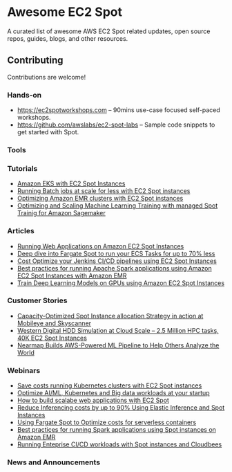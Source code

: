 # Awesome EC2 Spot
A curated list of awesome AWS EC2 Spot related updates, open source repos, guides, blogs, and other resources.


## Contributing

Contributions are welcome!

### Hands-on
* https://ec2spotworkshops.com – 90mins use-case focused self-paced workshops.
* https://github.com/awslabs/ec2-spot-labs – Sample code snippets to get started with Spot.

### Tools

### Tutorials 

* [Amazon EKS with EC2 Spot Instances](https://aws.amazon.com/getting-started/hands-on/amazon-eks-with-spot-instances/)
* [Running Batch jobs at scale for less with EC2 Spot instances](https://aws.amazon.com/getting-started/hands-on/run-batch-jobs-at-scale-with-ec2-spot/)
* [Optimizing Amazon EMR clusters with EC2 Spot instances](https://aws.amazon.com/getting-started/hands-on/optimize-amazon-emr-clusters-with-ec2-spot/)
* [Optimizing and Scaling Machine Learning Training  with managed Spot Trainig for Amazon Sagemaker](https://aws.amazon.com/getting-started/hands-on/managed-spot-training-sagemaker/)

### Articles

* [Running Web Applications on Amazon EC2 Spot Instances](https://aws.amazon.com/blogs/compute/running-web-applications-on-amazon-ec2-spot-instances/)
* [Deep dive into Fargate Spot to run your ECS Tasks for up to 70% less](https://aws.amazon.com/blogs/compute/deep-dive-into-fargate-spot-to-run-your-ecs-tasks-for-up-to-70-less/)
* [Cost Optimize your Jenkins CI/CD pipelines using EC2 Spot Instances](https://aws.amazon.com/blogs/compute/cost-optimize-your-jenkins-ci-cd-pipelines-using-ec2-spot-instances/)
* [Best practices for running Apache Spark applications using Amazon EC2 Spot Instances with Amazon EMR](https://aws.amazon.com/blogs/big-data/best-practices-for-running-apache-spark-applications-using-amazon-ec2-spot-instances-with-amazon-emr/)
* [Train Deep Learning Models on GPUs using Amazon EC2 Spot Instances](https://aws.amazon.com/blogs/machine-learning/train-deep-learning-models-on-gpus-using-amazon-ec2-spot-instances/)


### Customer Stories

* [Capacity-Optimized Spot Instance allocation Strategy in action at Mobileye and Skyscanner](https://aws.amazon.com/blogs/aws/capacity-optimized-spot-instance-allocation-in-action-at-mobileye-and-skyscanner/)
* [Western Digital HDD Simulation at Cloud Scale – 2.5 Million HPC tasks, 40K EC2 Spot Instances](https://aws.amazon.com/blogs/aws/western-digital-hdd-simulation-at-cloud-scale-2-5-million-hpc-tasks-40k-ec2-spot-instances/)
* [Nearmap Builds AWS-Powered ML Pipeline to Help Others Analyze the World](https://aws.amazon.com/solutions/case-studies/nearmap-spot/)


### Webinars

* [Save costs running Kubernetes clusters with EC2 Spot instances](https://pages.awscloud.com/Save-Costs-Running-Kubernetes-Clusters-with-EC2-Spot-Instances_2020_0401-CMP_OD.html?&trk=ep_card-el_a131L0000084iG2QAI&trkCampaign=NA-FY20-AWS-DIGMKT-WEBINAR-SERIES-April_2020_0401-CMP&sc_channel=el&sc_campaign=pac_2018-2019_exlinks_ondemand_OTT_evergreen&sc_outcome=Product_Adoption_Campaigns&sc_geo=NAMER&sc_country=mult)
* [Optimize AI/ML, Kubernetes and Big data workloads at your startup](https://pages.awscloud.com/Optimize-AI-ML-Kubernetes-and-Big-Data-Workloads-at-Your-Startup_2020_0009-CMP_OD.html?&trk=ep_card-el_a134p000006BsCyAAK&trkCampaign=OnDemand_2020_0009-CMP&sc_channel=el&sc_campaign=pac_2018-2020_exlinks_ondemand_OTT_evergreen&sc_outcome=Product_Adoption_Campaigns&sc_geo=NAMER&sc_country=mult)
* [How to build scalabe web applications with EC2 Spot](https://pages.awscloud.com/How-to-Build-Scalable-Web-Based-Applications-for-Less-with-Amazon-EC2-Spot-Instances_2020_0327-CMP_OD.html?&trk=ep_card-el_a131L0000084iGQQAY&trkCampaign=NA-FY20-AWS-DIGMKT-WEBINAR-SERIES-March_2020_0327-CMP&sc_channel=el&sc_campaign=pac_2018-2019_exlinks_ondemand_OTT_evergreen&sc_outcome=Product_Adoption_Campaigns&sc_geo=NAMER&sc_country=mult)
* [Reduce Inferencing costs by up to 90% Using Elastic Inference and Spot Instances](https://pages.awscloud.com/Reduce-Inferencing-Cost-by-Up-to-90-Percent-Using-Amazon-Elastic-Inference-and-Amazon-EC2-Spot-Instances_2020_0002-CMP_OD.html?&trk=ep_card-el_a131L0000083Ub9QAE&trkCampaign=NA-FY20-AWS-DIGMKT-WEBINAR-SERIES-OnDemand_2020_0002-CMP&sc_channel=el&sc_campaign=pac_2018-2019_exlinks_ondemand_OTT_evergreen&sc_outcome=Product_Adoption_Campaigns&sc_geo=NAMER&sc_country=mult)
* [Using Fargate Spot to Optimize costs for serverless containers](https://pages.awscloud.com/Using-Fargate-Spot-to-Optimize-Costs-for-Serverless-Containers_2019_1203-CON_OD.html?&trk=ep_card-el_a131L0000058gpwQAA&trkCampaign=NA-FY19-AWS-DIGMKT-WEBINAR-SERIES-December_2019_1203-CON&sc_channel=el&sc_campaign=pac_2018-2019_exlinks_ondemand_OTT_evergreen&sc_outcome=Product_Adoption_Campaigns&sc_geo=NAMER&sc_country=mult)
* [Best practices for running Spark applications using Spot instances on Amazon EMR](https://pages.awscloud.com/Best-Practices-for-Running-Spark-Applications-Using-Spot-Instances-on-EMR_2019_0820-CMP_OD.html?&trk=ep_card-el_a131L0000057bPMQAY&trkCampaign=NA-FY19-AWS-DIGMKT-WEBINAR-SERIES-August_2019_0820-CMP&sc_channel=el&sc_campaign=pac_2018-2019_exlinks_ondemand_OTT_evergreen&sc_outcome=Product_Adoption_Campaigns&sc_geo=NAMER&sc_country=mult)
* [Running Enteprise CI/CD workloads with Spot instances and Cloudbees](https://pages.awscloud.com/Running-Enterprise-CI-CD-workloads-with-Amazon-EC2-Spot-Instances-and-CloudBees_2019_0616-CMP_OD.html?&trk=ep_card-el_a131L000005v8UtQAI&trkCampaign=NA-FY19-AWS-DIGMKT-WEBINAR-SERIES-June_2019_0616-CMP&sc_channel=el&sc_campaign=pac_2018-2019_exlinks_ondemand_OTT_evergreen&sc_outcome=Product_Adoption_Campaigns&sc_geo=NAMER&sc_country=mult)


### News and Announcements
